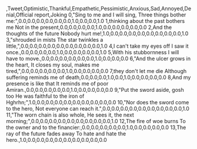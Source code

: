 ,Tweet,Optimistic,Thankful,Empathetic,Pessimistic,Anxious,Sad,Annoyed,Denial,Official report,Joking
0,"Sing to me and I will sing, Three things bother me:",0.0,0.0,0.0,0.0,0.0,0.0,1.0,0.0,0.0,1.0
1,thinking about the past bothers me Not in the present,0.0,0.0,0.0,0.0,1.0,0.0,0.0,0.0,0.0,0.0
2,And the thoughts of the future Nobody hurt me!,1.0,0.0,0.0,0.0,0.0,0.0,0.0,0.0,0.0,1.0
3,"shrouded in mists The star twinkles a little,",0.0,0.0,0.0,0.0,0.0,0.0,0.0,0.0,0.0,1.0
4,I can't take my eyes off I saw it once.,0.0,0.0,0.0,0.0,1.0,0.0,0.0,0.0,0.0,1.0
5,With his stubbornness I will have to move.,0.0,0.0,0.0,0.0,0.0,0.0,1.0,0.0,0.0,0.0
6,"And the ulcer grows in the heart, It closes my soul, makes me tired,",0.0,0.0,0.0,0.0,0.0,1.0,0.0,0.0,0.0,0.0
7,they don't let me die Although suffering reminds me of death,0.0,0.0,0.0,1.0,0.0,1.0,0.0,0.0,0.0,0.0
8,And my presence is like that It reminds me of poor Amiran.,0.0,0.0,0.0,0.0,0.0,1.0,0.0,0.0,0.0,0.0
9,"Put the sword aside, gosh too He was faithful to the iron of Hghrhn;",1.0,0.0,0.0,0.0,0.0,0.0,0.0,0.0,0.0,0.0
10,"Nor does the sword come to the hero, Not everyone can reach it.",0.0,0.0,0.0,0.0,0.0,0.0,0.0,0.0,0.0,1.0
11,"The worn chain is also whole, He sees it, the next morning;",0.0,0.0,0.0,0.0,0.0,0.0,0.0,0.0,0.0,1.0
12,The fire of woe burns To the owner and to the financier:,0.0,0.0,0.0,0.0,0.0,1.0,0.0,0.0,0.0,0.0
13,The ray of the future fades away To hate and hate the hero.,1.0,0.0,0.0,0.0,0.0,0.0,0.0,0.0,0.0,0.0
